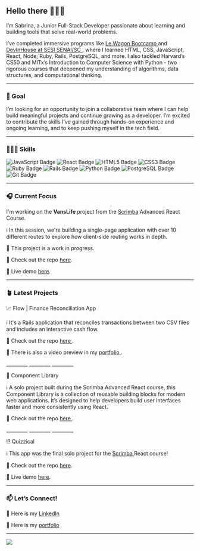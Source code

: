 <body>
    <section class='about_me'>
        <h2> Hello there 🙋🏻‍♀️ </h2>
        <p> I’m Sabrina, a Junior Full-Stack Developer passionate about learning and building tools that solve real-world problems.</p>
        <p> I’ve completed immersive programs like <a href='https://lewagon.com'> Le Wagon Bootcamp </a> and  <a href='https://cursos.sesisenai.org.br/cursos-profissionais/devinhouse/525'> DevInHouse at SESI SENAI/SC </a>, where I learned HTML, CSS, JavaScript, React, Node, Ruby, Rails, PostgreSQL, and more. I also tackled Harvard’s CS50 and MITx’s Introduction to Computer Science with Python - two rigorous courses that deepened my understanding of algorithms, data structures, and computational thinking.</p>
        <hr>
        <h3> 🎯 Goal</h3>
        <p> I’m looking for an opportunity to join a collaborative team where I can help build meaningful projects and continue growing as a developer. I’m excited to contribute the skills I’ve gained through hands-on experience and ongoing learning, and to keep pushing myself in the tech field.</p>
        <hr>
        <h3> 👩🏻‍💻 Skills </h3>
        <img src="https://img.shields.io/badge/-JavaScript-F7DF1E?style=flat-square&logo=javascript&logoColor=black" alt="JavaScript Badge"/>
        <img src="https://img.shields.io/badge/-React-61DAFB?style=flat-square&logo=react&logoColor=black" alt="React Badge"/>
        <img src="https://img.shields.io/badge/-HTML5-E34F26?style=flat-square&logo=html5&logoColor=white" alt="HTML5 Badge"/>
        <img src="https://img.shields.io/badge/-CSS3-1572B6?style=flat-square&logo=css3&logoColor=white" alt="CSS3 Badge"/>
        <img src="https://img.shields.io/badge/-Ruby-CC342D?style=flat-square&logo=ruby&logoColor=white" alt="Ruby Badge"/>
        <img src="https://img.shields.io/badge/-Rails-CC0000?style=flat-square&logo=ruby-on-rails&logoColor=white" alt="Rails Badge"/>
        <img src="https://img.shields.io/badge/-Python-3776AB?style=flat-square&logo=python&logoColor=white" alt="Python Badge"/>
        <img src="https://img.shields.io/badge/-PostgreSQL-336791?style=flat-square&logo=postgresql&logoColor=white" alt="PostgreSQL Badge"/>
        <img src="https://img.shields.io/badge/-Git-F05032?style=flat-square&logo=git&logoColor=white" alt="Git Badge"/>
        <hr/>
        <h3>🎧 Current Focus</h3>
        <p>I'm working on the <strong>VansLife</strong> project from the <a href="https://scrimba.com/home">Scrimba</a> Advanced React Course.</p>
        <p>ℹ️ In this session, we're building a single-page application with over 10 different routes to explore how client-side routing works in depth.</p>
        <p>🚧 This project is a work in progress.</p>
        <p>🔎 Check out the repo <a href="https://github.com/sabrinamaral/vanLife">here</a>.</p>
        <p> 🎲 Live demo <a href='https://sabrinamaral-vanlife.netlify.app/'>here</a>.</p>
        <hr>
        <h3> 🪴 Latest Projects </h3>
        <p> 📈 Flow | Finance Reconciliation App </p>
        <p> ℹ️ It's a Rails application that reconciles transactions between two CSV files and includes an interactive cash flow.</p> 
        <p> 🔎 Check out the repo <a href='https://github.com/sabrinamaral/finance_reconciliation'> here </a>.</p>
        <p> 🎥 There is also a video preview in my <a href='https://sabrinamaral.github.io/portfolio/projects'> portfolio </a>.</p>
        <p>_________   _________   _________</p>
        <p> 🧩 Component Library </p>
        <p> ℹ️ A solo project built during the Scrimba Advanced React course, this Component Library is a collection of reusable building blocks for modern web applications. It’s designed to help developers build user interfaces faster and more consistently using React. </p>
        <p> 🔎 Check out the repo <a href='https://github.com/sabrinamaral/component_library'> here </a>.</p>
        <p>_________   _________   _________</p>
        <p> ⁉️ Quizzical</p>
        <p>ℹ️ This app was the final solo project for the <a href='https://scrimba.com/home'> Scrimba </a> React course!</p>
        <p> 🔎 Check out the repo <a href='https://github.com/sabrinamaral/quizzical'>here</a>.</p>
        <p> 🎲 Live demo <a href='https://sabrinamaral.github.io/quizzical/'>here</a>.</p>
        <hr>
        <h3>📫 Let’s Connect!</h3>
            <p>🔗 Here is my <a href='https://www.linkedin.com/in/sabrinamaral/'> LinkedIn </a> </p>
            <p>📨 Here is my <a href='https://sabrinamaral.github.io/portfolio/'> portfolio </a> </p>
    </section>
    <hr/>
    <div>
      <img src="https://github-readme-stats.vercel.app/api/top-langs/?username=sabrinamaral&langs_count=5&theme=radical" />
    </div>
</body>
<!---
 sabrinamaral/sabrinamaral is a ✨ special ✨ repository because its `README.md` (this file) appears on your GitHub profile.
You can click the Preview link to take a look at your changes.
--->

